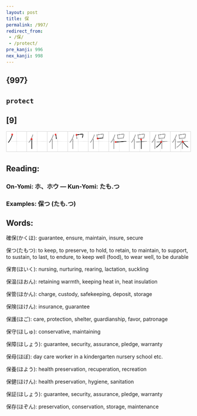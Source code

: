 ```yaml
---
layout: post
title: 保
permalink: /997/
redirect_from:
 - /保/
 - /protect/
pre_kanji: 996
nex_kanji: 998
---
```


## {997}

## `protect`

## [9]

<div class="stroke"><img src="../images/E4BF9D.png" /></div>

## Reading:

### On-Yomi: ホ、ホウ &mdash; Kun-Yomi: たも.つ

### Examples: 保つ (たも.つ)

## Words:

確保(かくほ): guarantee, ensure, maintain, insure, secure

保つ(たもつ): to keep, to preserve, to hold, to retain, to maintain, to support, to sustain, to last, to endure, to keep well (food), to wear well, to be durable

保育(ほいく): nursing, nurturing, rearing, lactation, suckling

保温(ほおん): retaining warmth, keeping heat in, heat insulation

保管(ほかん): charge, custody, safekeeping, deposit, storage

保険(ほけん): insurance, guarantee

保護(ほご): care, protection, shelter, guardianship, favor, patronage

保守(ほしゅ): conservative, maintaining

保障(ほしょう): guarantee, security, assurance, pledge, warranty

保母(ほぼ): day care worker in a kindergarten nursery school etc.

保養(ほよう): health preservation, recuperation, recreation

保健(ほけん): health preservation, hygiene, sanitation

保証(ほしょう): guarantee, security, assurance, pledge, warranty

保存(ほぞん): preservation, conservation, storage, maintenance
